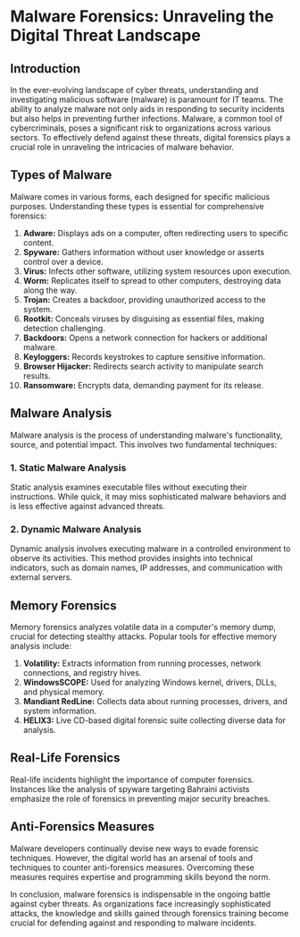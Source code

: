 # Malware Forensics: Unraveling the Digital Threat Landscape

## Introduction

In the ever-evolving landscape of cyber threats, understanding and investigating malicious software (malware) is paramount for IT teams. The ability to analyze malware not only aids in responding to security incidents but also helps in preventing further infections. Malware, a common tool of cybercriminals, poses a significant risk to organizations across various sectors. To effectively defend against these threats, digital forensics plays a crucial role in unraveling the intricacies of malware behavior.

## Types of Malware

Malware comes in various forms, each designed for specific malicious purposes. Understanding these types is essential for comprehensive forensics:

1. **Adware:** Displays ads on a computer, often redirecting users to specific content.
2. **Spyware:** Gathers information without user knowledge or asserts control over a device.
3. **Virus:** Infects other software, utilizing system resources upon execution.
4. **Worm:** Replicates itself to spread to other computers, destroying data along the way.
5. **Trojan:** Creates a backdoor, providing unauthorized access to the system.
6. **Rootkit:** Conceals viruses by disguising as essential files, making detection challenging.
7. **Backdoors:** Opens a network connection for hackers or additional malware.
8. **Keyloggers:** Records keystrokes to capture sensitive information.
9. **Browser Hijacker:** Redirects search activity to manipulate search results.
10. **Ransomware:** Encrypts data, demanding payment for its release.

## Malware Analysis

Malware analysis is the process of understanding malware's functionality, source, and potential impact. This involves two fundamental techniques:

### 1. Static Malware Analysis

Static analysis examines executable files without executing their instructions. While quick, it may miss sophisticated malware behaviors and is less effective against advanced threats.

### 2. Dynamic Malware Analysis

Dynamic analysis involves executing malware in a controlled environment to observe its activities. This method provides insights into technical indicators, such as domain names, IP addresses, and communication with external servers.

## Memory Forensics

Memory forensics analyzes volatile data in a computer's memory dump, crucial for detecting stealthy attacks. Popular tools for effective memory analysis include:

1. **Volatility:** Extracts information from running processes, network connections, and registry hives.
2. **WindowsSCOPE:** Used for analyzing Windows kernel, drivers, DLLs, and physical memory.
3. **Mandiant RedLine:** Collects data about running processes, drivers, and system information.
4. **HELIX3:** Live CD-based digital forensic suite collecting diverse data for analysis.

## Real-Life Forensics

Real-life incidents highlight the importance of computer forensics. Instances like the analysis of spyware targeting Bahraini activists emphasize the role of forensics in preventing major security breaches.

## Anti-Forensics Measures

Malware developers continually devise new ways to evade forensic techniques. However, the digital world has an arsenal of tools and techniques to counter anti-forensics measures. Overcoming these measures requires expertise and programming skills beyond the norm.

In conclusion, malware forensics is indispensable in the ongoing battle against cyber threats. As organizations face increasingly sophisticated attacks, the knowledge and skills gained through forensics training become crucial for defending against and responding to malware incidents.
